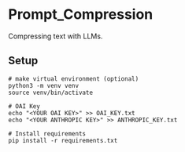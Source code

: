# Prompt_Compression
Compressing text with LLMs.

## Setup
```
# make virtual environment (optional)
python3 -m venv venv
source venv/bin/activate

# OAI Key
echo "<YOUR OAI KEY>" >> OAI_KEY.txt
echo "<YOUR ANTHROPIC KEY>" >> ANTHROPIC_KEY.txt

# Install requirements
pip install -r requirements.txt
```